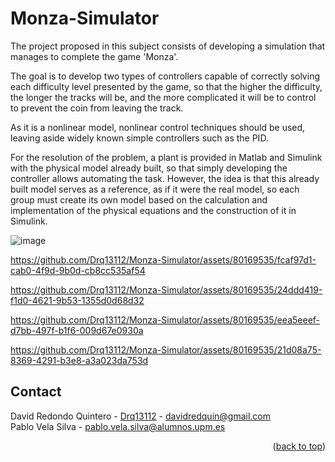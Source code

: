 # Monza-Simulator
The project proposed in this subject consists of developing a simulation that manages to complete the game 'Monza'. 

The goal is to develop two types of controllers capable of correctly solving each difficulty level presented by the game, so that the higher the difficulty, the longer the tracks will be, and the more complicated it will be to control to prevent the coin from leaving the track.

As it is a nonlinear model, nonlinear control techniques should be used, leaving aside widely known simple controllers such as the PID.

For the resolution of the problem, a plant is provided in Matlab and Simulink with the physical model already built, so that simply developing the controller allows automating the task. However, the idea is that this already built model serves as a reference, as if it were the real model, so each group must create its own model based on the calculation and implementation of the physical equations and the construction of it in Simulink.

![image](https://github.com/Drq13112/Monza-Simulator/assets/80169535/5c4d8a85-6cb3-4d62-92fb-e06cba5c5188)




https://github.com/Drq13112/Monza-Simulator/assets/80169535/fcaf97d1-cab0-4f9d-9b0d-cb8cc535af54


https://github.com/Drq13112/Monza-Simulator/assets/80169535/24ddd419-f1d0-4621-9b53-1355d0d68d32


https://github.com/Drq13112/Monza-Simulator/assets/80169535/eea5eeef-d7bb-497f-b1f6-009d67e0930a

https://github.com/Drq13112/Monza-Simulator/assets/80169535/21d08a75-8369-4291-b3e8-a3a023da753d

<!-- CONTACT -->
## Contact
David Redondo Quintero - [Drq13112](https://github.com/Drq13112) - davidredquin@gmail.com\
Pablo Vela Silva - pablo.vela.silva@alumnos.upm.es

<p align="right">(<a href="#readme-top">back to top</a>)</p>

